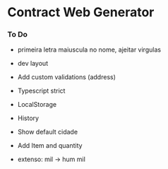 # Contract Web Generator

### To Do
* primeira letra maiuscula no nome, ajeitar virgulas
* dev layout

* Add custom validations (address)
* Typescript strict
* LocalStorage
* History
* Show default cidade
* Add Item and quantity
* extenso: mil -> hum mil




